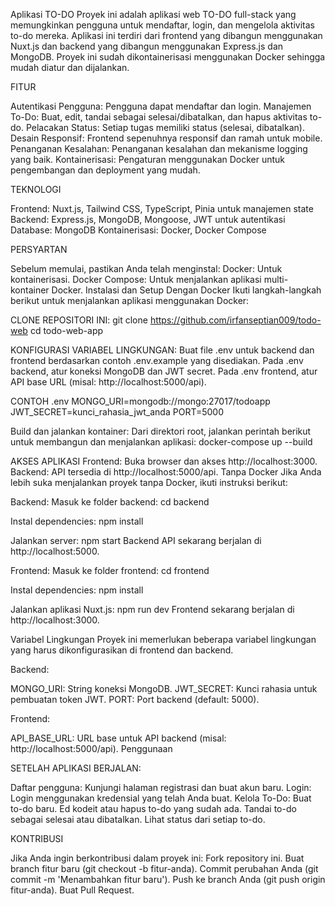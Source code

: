 Aplikasi TO-DO
Proyek ini adalah aplikasi web TO-DO full-stack yang memungkinkan pengguna untuk mendaftar, login, dan mengelola aktivitas to-do mereka. Aplikasi ini terdiri dari frontend yang dibangun menggunakan Nuxt.js dan backend yang dibangun menggunakan Express.js dan MongoDB. Proyek ini sudah dikontainerisasi menggunakan Docker sehingga mudah diatur dan dijalankan.




FITUR

Autentikasi Pengguna: Pengguna dapat mendaftar dan login.
Manajemen To-Do: Buat, edit, tandai sebagai selesai/dibatalkan, dan hapus aktivitas to-do.
Pelacakan Status: Setiap tugas memiliki status (selesai, dibatalkan).
Desain Responsif: Frontend sepenuhnya responsif dan ramah untuk mobile.
Penanganan Kesalahan: Penanganan kesalahan dan mekanisme logging yang baik.
Kontainerisasi: Pengaturan menggunakan Docker untuk pengembangan dan deployment yang mudah.




TEKNOLOGI

Frontend: Nuxt.js, Tailwind CSS, TypeScript, Pinia untuk manajemen state
Backend: Express.js, MongoDB, Mongoose, JWT untuk autentikasi
Database: MongoDB
Kontainerisasi: Docker, Docker Compose




PERSYARTAN

Sebelum memulai, pastikan Anda telah menginstal:
Docker: Untuk kontainerisasi.
Docker Compose: Untuk menjalankan aplikasi multi-kontainer Docker.
Instalasi dan Setup
Dengan Docker
Ikuti langkah-langkah berikut untuk menjalankan aplikasi menggunakan Docker:



CLONE REPOSITORI INI:
git clone https://github.com/irfanseptian009/todo-web
cd todo-web-app

KONFIGURASI VARIABEL LINGKUNGAN:
Buat file .env untuk backend dan frontend berdasarkan contoh .env.example yang disediakan.
Pada .env backend, atur koneksi MongoDB dan JWT secret.
Pada .env frontend, atur API base URL (misal: http://localhost:5000/api).

CONTOH .env
MONGO_URI=mongodb://mongo:27017/todoapp
JWT_SECRET=kunci_rahasia_jwt_anda
PORT=5000

Build dan jalankan kontainer: Dari direktori root, jalankan perintah berikut untuk membangun dan menjalankan aplikasi:
docker-compose up --build




AKSES APLIKASI
Frontend: Buka browser dan akses http://localhost:3000.
Backend: API tersedia di http://localhost:5000/api.
Tanpa Docker
Jika Anda lebih suka menjalankan proyek tanpa Docker, ikuti instruksi berikut:


Backend:
Masuk ke folder backend:
cd backend

Instal dependencies:
npm install

Jalankan server:
npm start
Backend API sekarang berjalan di http://localhost:5000.



Frontend:
Masuk ke folder frontend:
cd frontend

Instal dependencies:
npm install

Jalankan aplikasi Nuxt.js:
npm run dev
Frontend sekarang berjalan di http://localhost:3000.


Variabel Lingkungan
Proyek ini memerlukan beberapa variabel lingkungan yang harus dikonfigurasikan di frontend dan backend.

Backend:

MONGO_URI: String koneksi MongoDB.
JWT_SECRET: Kunci rahasia untuk pembuatan token JWT.
PORT: Port backend (default: 5000).

Frontend:

API_BASE_URL: URL base untuk API backend (misal: http://localhost:5000/api).
Penggunaan





SETELAH APLIKASI BERJALAN:

Daftar pengguna: Kunjungi halaman registrasi dan buat akun baru.
Login: Login menggunakan kredensial yang telah Anda buat.
Kelola To-Do:
Buat to-do baru.
Ed kodeit atau hapus to-do yang sudah ada.
Tandai to-do sebagai selesai atau dibatalkan.
Lihat status dari setiap to-do.




KONTRIBUSI

Jika Anda ingin berkontribusi dalam proyek ini:
Fork repository ini.
Buat branch fitur baru (git checkout -b fitur-anda).
Commit perubahan Anda (git commit -m 'Menambahkan fitur baru').
Push ke branch Anda (git push origin fitur-anda).
Buat Pull Request.
